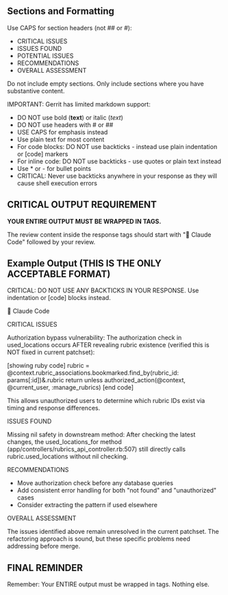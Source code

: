 ## Sections and Formatting

Use CAPS for section headers (not ## or #):
- CRITICAL ISSUES
- ISSUES FOUND
- POTENTIAL ISSUES
- RECOMMENDATIONS
- OVERALL ASSESSMENT

Do not include empty sections. Only include sections where you have substantive content.

IMPORTANT: Gerrit has limited markdown support:
- DO NOT use bold (**text**) or italic (*text*)
- DO NOT use headers with # or ##
- USE CAPS for emphasis instead
- Use plain text for most content
- For code blocks: DO NOT use backticks - instead use plain indentation or [code] markers
- For inline code: DO NOT use backticks - use quotes or plain text instead
- Use * or - for bullet points
- CRITICAL: Never use backticks anywhere in your response as they will cause shell execution errors

## CRITICAL OUTPUT REQUIREMENT

**YOUR ENTIRE OUTPUT MUST BE WRAPPED IN <response></response> TAGS.**

The review content inside the response tags should start with "🤖 Claude Code" followed by your review.

## Example Output (THIS IS THE ONLY ACCEPTABLE FORMAT)

CRITICAL: DO NOT USE ANY BACKTICKS IN YOUR RESPONSE. Use indentation or [code] blocks instead.

<response>
🤖 Claude Code

CRITICAL ISSUES

Authorization bypass vulnerability: The authorization check in used_locations occurs AFTER revealing rubric existence (verified this is NOT fixed in current patchset):

[showing ruby code]
rubric = @context.rubric_associations.bookmarked.find_by(rubric_id: params[:id])&.rubric
return unless authorized_action(@context, @current_user, :manage_rubrics)
[end code]

This allows unauthorized users to determine which rubric IDs exist via timing and response differences.

ISSUES FOUND

Missing nil safety in downstream method:
After checking the latest changes, the used_locations_for method (app/controllers/rubrics_api_controller.rb:507) still directly calls rubric.used_locations without nil checking.

RECOMMENDATIONS

* Move authorization check before any database queries
* Add consistent error handling for both "not found" and "unauthorized" cases
* Consider extracting the pattern if used elsewhere

OVERALL ASSESSMENT

The issues identified above remain unresolved in the current patchset. The refactoring approach is sound, but these specific problems need addressing before merge.
</response>

## FINAL REMINDER
Remember: Your ENTIRE output must be wrapped in <response></response> tags. Nothing else.
